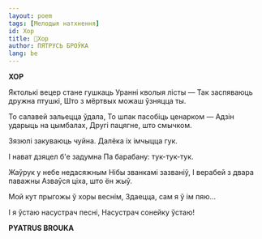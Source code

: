 ```yaml
---
layout: poem
tags: [Мелодыя натхнення]
id: Хор
title: 🚧Хор
author: ПЯТРУСЬ БРОЎКА
lang: be
---
```



 
**ХОР**

Яктолькі вецер стане гушкаць Уранні кволыя лісты — Так заспяваюць дружна птушкі, Што з мёртвых можаш ўзняцца ты.

To салавей зальецца ўдала, To шпак пасобіць ценарком — Адзін ударыць на цымбалах, Другі пацягне, што смычком.

Зязюлі закуваюць чуйна. Далёка іх імчыцца гук.

I нават дзяцел б'е задумна Па барабану: тук-тук-тук.

Жаўрук у небе недасяжным Нібы званкамі зазваніў, I верабей з  двара паважны Азваўся ціха, што ён жыў.

Мой кут прыгожы ў хоры веснім, Здаецца, сам я ў ім пяю...

I я ўстаю насустрач песні, Насустрач сонейку ўстаю!

**PYATRUS BROUKA**
